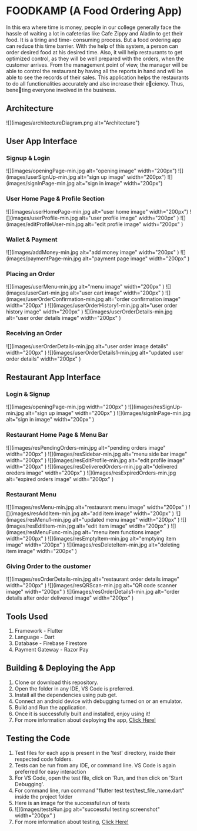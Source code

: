 # FOODKAMP (A Food Ordering App)

In this era where time is money, people in our college generally face the hassle of waiting
a lot in cafeterias like Cafe Zippy and Aladin to get their food. It is a tiring and time-
consuming process. But a food ordering app can reduce this time barrier. With the
help of this system, a person can order desired food at his desired time. Also, it will
help restaurants to get optimized control, as they will be well prepared with the orders,
when the customer arrives. From the management point of view, the manager will be
able to control the restaurant by having all the reports in hand and will be able to see
the records of their sales. This application helps the restaurants to do all functionalities
accurately and also increase their eciency. Thus, beneting everyone involved in the
business.

## Architecture

![](images/architectureDiagram.png alt="Architecture")

## User App Interface

### Signup & Login

![](images/openingPage-min.jpg alt="opening image" width="200px")
![](images/userSignUp-min.jpg alt="sign up image" width="200px")
![](images/signInPage-min.jpg alt="sign in image" width="200px")

### User Home Page & Profile Section

![](images/userHomePage-min.jpg alt="user home image" width="200px")
![](images/userProfile-min.jpg alt="user profile image" width="200px" )
![](images/editProfileUser-min.jpg alt="edit profile image" width="200px" )

### Wallet & Payment

![](images/addMoney-min.jpg alt="add money image" width="200px" )
![](images/paymentPage-min.jpg alt="payment page image" width="200px" )

### Placing an Order

![](images/userMenu-min.jpg alt="menu image" width="200px" )
![](images/userCart-min.jpg alt="user cart image" width="200px" )
![](images/userOrderConfirmation-min.jpg alt="order confirmation image" width="200px" )
![](images/userOrderHistory1-min.jpg alt="user order history image" width="200px" )
![](images/userOrderDetails-min.jpg alt="user order details image" width="200px" )

### Receiving an Order

![](images/userOrderDetails-min.jpg alt="user order image details" width="200px" )
![](images/userOrderDetails1-min.jpg alt="updated user order details" width="200px" )

## Restaurant App Interface

### Login & Signup

![](images/openingPage-min.jpg width="200px" )
![](images/resSignUp-min.jpg alt="sign up image" width="200px" )
![](images/signInPage-min.jpg alt="sign in image" width="200px" )

### Restaurant Home Page & Menu Bar

![](images/resPendingOrders-min.jpg alt="pending orders image" width="200px" )
![](images/resSidebar-min.jpg alt="menu side bar image" width="200px" )
![](images/resEditProfile-min.jpg alt="edit profile image" width="200px" )
![](images/resDeliveredOrders-min.jpg alt="delivered oreders image" width="200px" )
![](images/resExpiredOrders-min.jpg alt="expired orders image" width="200px" )

### Restaurant Menu

![](images/resMenu-min.jpg alt="restaurant menu image" width="200px" )
![](images/resAddItem-min.jpg alt="add item image" width="200px" )
![](images/resMenu1-min.jpg alt="updated menu image" width="200px" )
![](images/resEditItem-min.jpg alt="edit item image" width="200px" )
![](images/resMenuFunc-min.jpg alt="menu item functions image" width="200px" )
![](images/resEmptyItem-min.jpg alt="emptying item image" width="200px" )
![](images/resDeleteItem-min.jpg alt="deleting item image" width="200px" )

### Giving Order to the customer

![](images/resOrderDetails-min.jpg alt="restaurant order details image" width="200px" )
![](images/resQRScan-min.jpg alt="QR code scanner image" width="200px" )
![](images/resOrderDetails1-min.jpg alt="order details after order delivered image" width="200px" )

## Tools Used

1. Framework - Flutter
2. Language - Dart
3. Database - Firebase Firestore
4. Payment Gateway - Razor Pay

## Building & Deploying the App

1. Clone or download this repository.
2. Open the folder in any IDE, VS Code is preferred.
3. Install all the dependencies using pub get.
4. Connect an android device with debugging turned on or an emulator.
5. Build and Run the application.
6. Once it is successfully built and installed, enjoy using it!
7. For more information about deploying the app, <a href="https://flutter.dev/docs/deployment/android#building-the-app-for-release">Click Here!</a>

## Testing the Code

1. Test files for each app is present in the 'test' directory, inside their respected code folders.
2. Tests can be run from any IDE, or command line. VS Code is again preferred for easy interaction
3. For VS Code, open the test file, click on 'Run, and then click on 'Start Debugging'.
4. For command line, run command "flutter test test/test_file_name.dart" inside the project folder
5. Here is an image for the successful run of tests
6. ![](images/testsRun.jpg alt="successful testing screenshot" width="200px" )
7. For more information about testing, <a href="https://flutter.dev/docs/cookbook/testing/unit/introduction">Click Here!</a>
